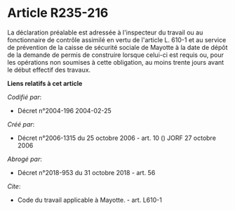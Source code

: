 # Article R235-216

La déclaration préalable est adressée à l'inspecteur du travail ou au fonctionnaire de contrôle assimilé en vertu de
l'article L. 610-1 et au service de prévention de la caisse de sécurité sociale de Mayotte à la date de dépôt de la demande
de permis de construire lorsque celui-ci est requis ou, pour les opérations non soumises à cette obligation, au moins trente
jours avant le début effectif des travaux.

**Liens relatifs à cet article**

_Codifié par_:

  - Décret n°2004-196 2004-02-25

_Créé par_:

  - Décret n°2006-1315 du 25 octobre 2006 - art. 10 () JORF 27 octobre 2006

_Abrogé par_:

  - Décret n°2018-953 du 31 octobre 2018 - art. 56

_Cite_:

  - Code du travail applicable à Mayotte. - art. L610-1
